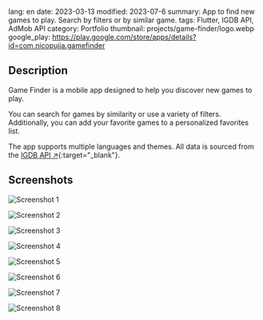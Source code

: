 lang: en
date: 2023-03-13
modified: 2023-07-6
summary: App to find new games to play. Search by filters or by similar game.
tags: Flutter, IGDB API, AdMob API
category: Portfolio
thumbnail: projects/game-finder/logo.webp
google_play: https://play.google.com/store/apps/details?id=com.nicopujia.gamefinder

## Description

Game Finder is a mobile app designed to help you discover new games to play.

You can search for games by similarity or use a variety of filters. Additionally, you can add your favorite games to a personalized favorites list.

The app supports multiple languages and themes. All data is sourced from the [IGDB API ↗](https://www.igdb.com/){:target="_blank"}.

## Screenshots

![Screenshot 1]({static}/images/projects/game-finder/1.jpg)

![Screenshot 2]({static}/images/projects/game-finder/2.jpg)

![Screenshot 3]({static}/images/projects/game-finder/3.jpg)

![Screenshot 4]({static}/images/projects/game-finder/4.jpg)

![Screenshot 5]({static}/images/projects/game-finder/5.jpg)

![Screenshot 6]({static}/images/projects/game-finder/6.jpg)

![Screenshot 7]({static}/images/projects/game-finder/7.jpg)

![Screenshot 8]({static}/images/projects/game-finder/8.jpg)
